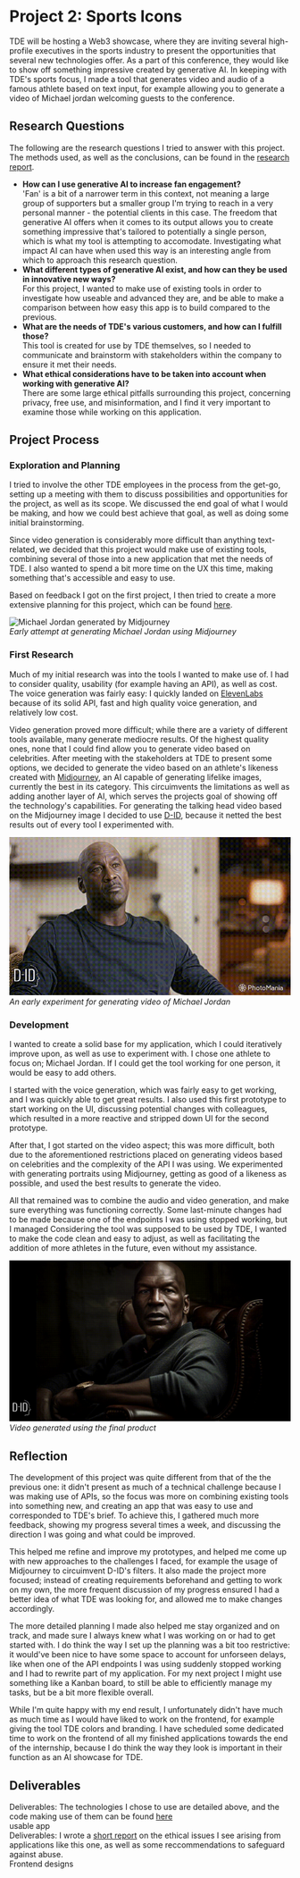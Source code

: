 # Project 2: Sports Icons  
TDE will be hosting a Web3 showcase, where they are inviting several high-profile executives in the sports industry to present the opportunities that several new technologies offer. As a part of this conference, they would like to show off something impressive created by generative AI. In keeping with TDE's sports focus, I made a tool that generates video and audio of a famous athlete based on text input, for example allowing you to generate a video of Michael jordan welcoming guests to the conference.

## Research Questions
The following are the research questions I tried to answer with this project. The methods used, as well as the conclusions, can be found in the [research report](/Research_Report.md).
- **How can I use generative AI to increase fan engagement?**  
'Fan' is a bit of a narrower term in this context, not meaning a large group of supporters but a smaller group I'm trying to reach in a very personal manner - the potential clients in this case. The freedom that generative AI offers when it comes to its output allows you to create something impressive that's tailored to potentially a single person, which is what my tool is attempting to accomodate. Investigating what impact AI can have when used this way is an interesting angle from which to approach this research question.  
- **What different types of generative AI exist, and how can they be used in innovative new ways?**  
For this project, I wanted to make use of existing tools in order to investigate how useable and advanced they are, and be able to make a comparison between how easy this app is to build compared to the previous.  
- **What are the needs of TDE's various customers, and how can I fulfill those?**  
This tool is created for use by TDE themselves, so I needed to communicate and brainstorm with stakeholders within the company to ensure it met their needs.  
- **What ethical considerations have to be taken into account when working with generative AI?**  
There are some large ethical pitfalls surrounding this project, concerning privacy, free use, and misinformation, and I find it very important to examine those while working on this application.  

## Project Process

### Exploration and Planning  
I tried to involve the other TDE employees in the process from the get-go, setting up a meeting with them to discuss possibilities and opportunities for the project, as well as its scope. We discussed the end goal of what I would be making, and how we could best achieve that goal, as well as doing some initial brainstorming.

Since video generation is considerably more difficult than anything text-related, we decided that this project would make use of existing tools, combining several of those into a new application that met the needs of TDE. I also wanted to spend a bit more time on the UX this time, making something that's accessible and easy to use.

Based on feedback I got on the first project, I then tried to create a more extensive planning for this project, which can be found [here](Planning.md).

![Michael Jordan generated by Midjourney](Images/Michael_Jordan_Midjourney_Test.png)  
_Early attempt at generating Michael Jordan using Midjourney_

### First Research  
Much of my initial research was into the tools I wanted to make use of. I had to consider quality, usability (for example having an API), as well as cost. The voice generation was fairly easy: I quickly landed on [ElevenLabs](https://www.elevenlabs.io) because of its solid API, fast and high quality voice generation, and relatively low cost.

Video generation proved more difficult; while there are a variety of different tools available, many generate mediocre results. Of the highest quality ones, none that I could find allow you to generate video based on celebrities. After meeting with the stakeholders at TDE to present some options, we decided to generate the video based on an athlete's likeness created with [Midjourney](https://www.midjourney.com), an AI capable of generating lifelike images, currently the best in its category. 
This circuimvents the limitations as well as adding another layer of AI, which serves the projects goal of showing off the technology's capabilities.
For generating the talking head video based on the Midjourney image I decided to use [D-ID](https://www.d-id.com), because it netted the best results out of every tool I experimented with.

![Michael Jordan Test Early Testing Gif](Images/Michael_Jordan_Test.gif)  
_An early experiment for generating video of Michael Jordan_

### Development  
I wanted to create a solid base for my application, which I could iteratively improve upon, as well as use to experiment with. I chose one athlete to focus on; Michael Jordan. If I could get the tool working for one person, it would be easy to add others. 

I started with the voice generation, which was fairly easy to get working, and I was quickly able to get great results. I also used this first prototype to start working on the UI, discussing potential changes with colleagues, which resulted in a more reactive and stripped down UI for the second prototype.

After that, I got started on the video aspect; this was more difficult, both due to the aforementioned restrictions placed on generating videos based on celebrities and the complexity of the API I was using. We experimented with generating portraits using Midjourney, getting as good of a likeness as possible, and used the best results to generate the video.

All that remained was to combine the audio and video generation, and make sure everything was functioning correctly. Some last-minute changes had to be made because one of the endpoints I was using stopped working, but I managed Considering the tool was supposed to be used by TDE, I wanted to make the code clean and easy to adjust, as well as facilitating the addition of more athletes in the future, even without my assistance. 

![MJ Talking.gif](Images/MJ_Talking.gif)  
_Video generated using the final product_

## Reflection  
The development of this project was quite different from that of the the previous one: it didn't present as much of a technical challenge because I was making use of APIs, so the focus was more on combining existing tools into something new, and creating an app that was easy to use and corresponded to TDE's brief. To achieve this, I gathered much more feedback, showing my progress several times a week, and discussing the direction I was going and what could be improved.

This helped me refine and improve my prototypes, and helped me come up with new approaches to the challenges I faced, for example the usage of Midjourney to circuimvent D-ID's filters. It also made the project more focused; instead of creating requirements beforehand and getting to work on my own, the more frequent discussion of my progress ensured I had a better idea of what TDE was looking for, and allowed me to make changes accordingly.

The more detailed planning I made also helped me stay organized and on track, and made sure I always knew what I was working on or had to get started with. I do think the way I set up the planning was a bit too restrictive: it would've been nice to have some space to account for unforseen delays, like when one of the API endpoints I was using suddenly stopped working and I had to rewrite part of my application.
For my next project I might use something like a Kanban board, to still be able to efficiently manage my tasks, but be a bit more flexible overall.

While I'm quite happy with my end result, I unfortunately didn't have much as much time as I would have liked to work on the frontend, for example giving the tool TDE colors and branding. I have scheduled some dedicated time to work on the frontend of all my finished applications towards the end of the internship, because I do think the way they look is important in their function as an AI showcase for TDE.

## Deliverables
Deliverables: The technologies I chose to use are detailed above, and the code making use of them can be found [here](https://github.com/RikJansenTU/SportIcons)  
usable app  
Deliverables: I wrote a [short report](Ethical_Considerations.md) on the ethical issues I see arising from applications like this one, as well as some reccommendations to safeguard against abuse.    
Frontend designs  

